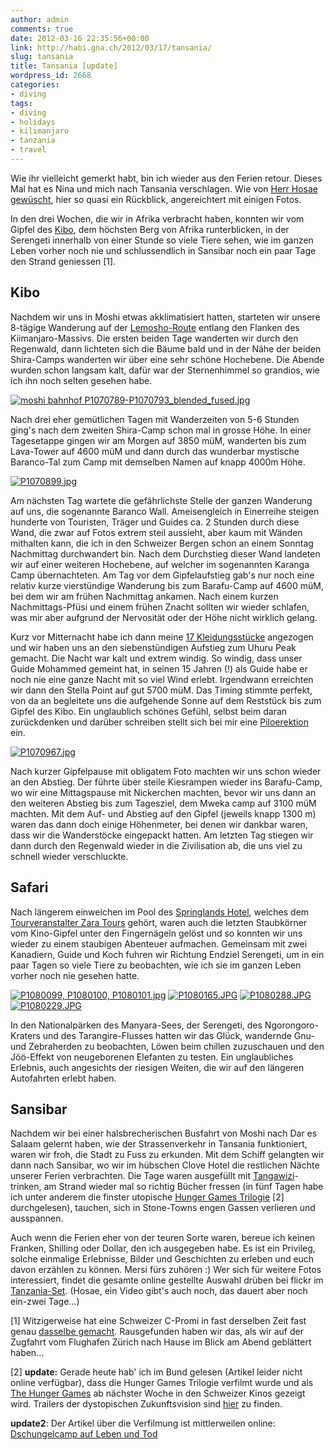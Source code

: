 ```yaml
---
author: admin
comments: true
date: 2012-03-16 22:35:56+00:00
link: http://habi.gna.ch/2012/03/17/tansania/
slug: tansania
title: Tansania [update]
wordpress_id: 2668
categories:
- diving
tags:
- diving
- holidays
- kilimanjaro
- tanzania
- travel
---
```


Wie ihr vielleicht gemerkt habt, bin ich wieder aus den Ferien retour. Dieses Mal hat es Nina und mich nach Tansania verschlagen. Wie von [Herr Hosae gewüscht](http://habi.gna.ch/2012/02/09/tschese/#comment-14800), hier so quasi ein Rückblick, angereichtert mit einigen Fotos.




In den drei Wochen, die wir in Afrika verbracht haben, konnten wir vom Gipfel des [Kibo](http://de.wikipedia.org/wiki/Kibo_(Berg)), dem höchsten Berg von Afrika runterblicken, in der Serengeti innerhalb von einer Stunde so viele Tiere sehen, wie im ganzen Leben vorher noch nie und schlussendlich in Sansibar noch ein paar Tage den Strand geniessen [1].




## Kibo




Nachdem wir uns in Moshi etwas akklimatisiert hatten, starteten wir unsere 8-tägige Wanderung auf der [Lemosho-Route](http://en.wikipedia.org/wiki/Mount_Kilimanjaro_climbing_routes#Lemosho_Route) entlang den Flanken des Kiimanjaro-Massivs. Die ersten beiden Tage wanderten wir durch den Regenwald, dann lichteten sich die Bäume bald und in der Nähe der beiden Shira-Camps wanderten wir über eine sehr schöne Hochebene. Die Abende wurden schon langsam kalt, dafür war der Sternenhimmel so grandios, wie ich ihn noch selten gesehen habe.




[![moshi bahnhof P1070789-P1070793_blended_fused.jpg](http://habi.gna.ch/wp-content/uploads/2012/03/moshi-bahnhof-P1070789-P1070793_blended_fused-tm.jpg)](http://habi.gna.ch/wp-content/uploads/2012/03/moshi-bahnhof-P1070789-P1070793_blended_fused.jpg)

  



Nach drei eher gemütlichen Tagen mit Wanderzeiten von 5-6 Stunden ging's nach dem zweiten Shira-Camp schon mal in grosse Höhe. In einer Tagesetappe gingen wir am Morgen auf 3850 müM, wanderten bis zum Lava-Tower auf 4600 müM und dann durch das wunderbar mystische Baranco-Tal zum Camp mit demselben Namen auf knapp 4000m Höhe.




[![P1070899.jpg](http://habi.gna.ch/wp-content/uploads/2012/03/P1070899-tm.jpg)](http://habi.gna.ch/wp-content/uploads/2012/03/P1070899.jpg)

  



Am nächsten Tag wartete die gefährlichste Stelle der ganzen Wanderung auf uns, die sogenannte Baranco Wall. Ameisengleich in Einerreihe steigen hunderte von Touristen, Träger und Guides ca. 2 Stunden durch diese Wand, die zwar auf Fotos extrem steil aussieht, aber kaum mit Wänden mithalten kann, die ich in den Schweizer Bergen schon an einem Sonntag Nachmittag durchwandert bin. Nach dem Durchstieg dieser Wand landeten wir auf einer weiteren Hochebene, auf welcher im sogenannten Karanga Camp übernachteten. Am Tag vor dem Gipfelaufstieg gab's nur noch eine relativ kurze vierstündige Wanderung bis zum Barafu-Camp auf 4600 müM, bei dem wir am frühen Nachmittag ankamen. Nach einem kurzen Nachmittags-Pfüsi und einem frühen Znacht sollten wir wieder schlafen, was mir aber aufgrund der Nervosität oder der Höhe nicht wirklich gelang.




Kurz vor Mitternacht habe ich dann meine [17 Kleidungsstücke](https://plus.google.com/u/0/110576425737191023885/posts/A7dKQaTFJH3) angezogen und wir haben uns an den siebenstündigen Aufstieg zum Uhuru Peak gemacht. Die Nacht war kalt und extrem windig. So windig, dass unser Guide Mohammed gemeint hat, in seinen 15 Jahren (!) als Guide habe er noch nie eine ganze Nacht mit so viel Wind erlebt. Irgendwann erreichten wir dann den Stella Point auf gut 5700 müM. Das Timing stimmte perfekt, von da an begleitete uns die aufgehende Sonne auf dem Reststück bis zum Gipfel des Kibo. Ein unglaublich schönes Gefühl, selbst beim daran zurückdenken und darüber schreiben stellt sich bei mir eine [Piloerektion](http://de.wikipedia.org/wiki/G%C3%A4nsehaut) ein.




[![P1070967.jpg](http://habi.gna.ch/wp-content/uploads/2012/03/P1070967-tm.jpg)](http://habi.gna.ch/wp-content/uploads/2012/03/P1070967.jpg)

  



Nach kurzer Gipfelpause mit obligatem Foto machten wir uns schon wieder an den Abstieg. Der führte über steile Kiesrampen wieder ins Barafu-Camp, wo wir eine Mittagspause mit Nickerchen machten, bevor wir uns dann an den weiteren Abstieg bis zum Tagesziel, dem Mweka camp auf 3100 müM machten. Mit dem Auf- und Abstieg auf den Gipfel (jeweils knapp 1300 m) waren das dann doch einige Höhenmeter, bei denen wir dankbar waren, dass wir die Wanderstöcke eingepackt hatten. Am letzten Tag stiegen wir dann durch den Regenwald wieder in die Zivilisation ab, die uns viel zu schnell wieder verschluckte.




## Safari




Nach längerem einweichen im Pool des [Springlands Hotel](http://www.springlandshotel.com/), welches dem [Tourveranstalter Zara Tours](http://www.zaratours.com/) gehört, waren auch die letzten Staubkörner vom Kino-Gipfel unter den Fingernägeln gelöst und so konnten wir uns wieder zu einem staubigen Abenteuer aufmachen. Gemeinsam mit zwei Kanadiern, Guide und Koch fuhren wir Richtung Endziel Serengeti, um in ein paar Tagen so viele Tiere zu beobachten, wie ich sie im ganzen Leben vorher noch nie gesehen hatte.




[![P1080099, P1080100, P1080101.jpg](http://habi.gna.ch/wp-content/uploads/2012/03/P1080099-P1080100-P1080101-tm.jpg)](http://habi.gna.ch/wp-content/uploads/2012/03/P1080099-P1080100-P1080101.jpg) [![P1080165.JPG](http://habi.gna.ch/wp-content/uploads/2012/03/P1080165-tm.jpg)](http://habi.gna.ch/wp-content/uploads/2012/03/P1080165.jpg) [![P1080288.JPG](http://habi.gna.ch/wp-content/uploads/2012/03/P1080288-tm.jpg)](http://habi.gna.ch/wp-content/uploads/2012/03/P1080288.jpg) [![P1080229.JPG](http://habi.gna.ch/wp-content/uploads/2012/03/P1080229-tm.jpg)](http://habi.gna.ch/wp-content/uploads/2012/03/P1080229.jpg)

  



In den Nationalpärken des Manyara-Sees, der Serengeti, des Ngorongoro-Kraters und des Tarangire-Flusses hatten wir das Glück, wandernde Gnu- und Zebraherden zu beobachten, Löwen beim chillen zuzuschauen und den Jöö-Effekt von neugeborenen Elefanten zu testen. Ein unglaubliches Erlebnis, auch angesichts der riesigen Weiten, die wir auf den längeren Autofahrten erlebt haben.




## Sansibar




Nachdem wir bei einer halsbrecherischen Busfahrt von Moshi nach Dar es Salaam gelernt haben, wie der Strassenverkehr in Tansania funktioniert, waren wir froh, die Stadt zu Fuss zu erkunden. Mit dem Schiff gelangten wir dann nach Sansibar, wo wir im hübschen Clove Hotel die restlichen Nächte unserer Ferien verbrachten. Die Tage waren ausgefüllt mit [Tangawizi](http://de.wikipedia.org/wiki/Stoney_(Getr%C3%A4nk))-trinken, am Strand wieder mal so richtig Bücher fressen (in fünf Tagen habe ich unter anderem die finster utopische [Hunger Games Trilogie](http://en.wikipedia.org/wiki/The_Hunger_Games_trilogy) [2] durchgelesen), tauchen, sich in Stone-Towns engen Gassen verlieren und ausspannen.




Auch wenn die Ferien eher von der teuren Sorte waren, bereue ich keinen Franken, Shilling oder Dollar, den ich ausgegeben habe. Es ist ein Privileg, solche einmalige Erlebnisse, Bilder und Geschichten zu erleben und euch davon erzählen zu können. Mersi fürs zuhören :) Wer sich für weitere Fotos interessiert, findet die gesamte online gestellte Auswahl drüben bei flickr im [Tanzania-Set](http://www.flickr.com/photos/habi/sets/72157629512375531/). (Hosae, ein Video gibt's auch noch, das dauert aber noch ein-zwei Tage…)




[1] Witzigerweise hat eine Schweizer C-Promi in fast derselben Zeit fast genau [dasselbe gemacht](http://www.blick.ch/people-tv/schweiz/missschweiz/vize-miss-im-land-wo-sich-die-loewen-lieben-id1790349.html). Rausgefunden haben wir das, als wir auf der Zugfahrt vom Flughafen Zürich nach Hause im Blick am Abend geblättert haben…




[2] **update:** Gerade heute hab' ich im Bund gelesen (Artikel leider nicht online verfügbar), dass die Hunger Games Trilogie verfilmt wurde und als [The Hunger Games](http://www.imdb.com/title/tt1392170/) ab nächster Woche in den Schweizer Kinos gezeigt wird. Trailers der dystopischen Zukunftsvision sind [hier](http://trailers.apple.com/trailers/lions_gate/thehungergames/) zu finden.




**update2**: Der Artikel über die Verfilmung ist mittlerweilen online: [Dschungelcamp auf Leben und Tod](http://www.derbund.ch/kultur/kino/Dschungelcamp-auf-Leben-und-Tod/story/22038584)
